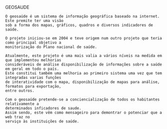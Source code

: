 GEOSAUDE

	O geosaúde é um sistema de informação geográfica baseado na internet. Este premite ter uma visão 
	sob a forma dos mapas, gráficos, quadros e diversos indicadores de saúde.

	O projeto iniciou-se em 2004 e teve origem num outro projeto que teria como principal objetivo a
	monitorização do Plano nacional de saúde. 

	Atualmente, este projeto é uma mais valia a vários níveis na medida em que implementou melhorias
	consideráveis de análise disponibilização de informações sobre a saúde em geral em todo o país.
	Este constitui também uma melhoria ao primeiro sistema uma vez que tem integradas varias funções
	de interatividade com o mapa, disponibilização de mapas para análise, formatos para exportação,
	entre outros.

	Com o geosaúde pretende-se a conciencialização de todos os habitantes relativamente a 
	determinados inficadores de saude. 
	Assim sendo, este vêm como mensageiro para demontrar o potenciar que a web traz no 
	serviço às instituições de saúde.